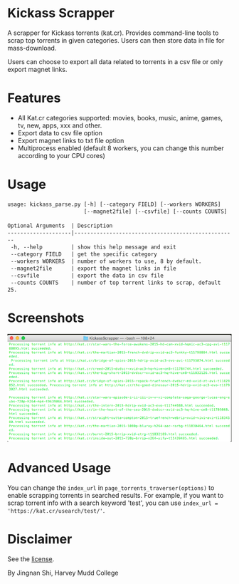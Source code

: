 # Kickass Scrapper

A scrapper for Kickass torrents (kat.cr). Provides command-line tools to scrap top torrents in given categories. Users can then store data in file for mass-download.

Users can choose to export all data related to torrents in a csv file or only export magnet links.

# Features
* All Kat.cr categories supported: movies, books, music, anime, games, tv, new, apps, xxx and other. 
* Export data to csv file option
* Export magnet links to txt file option
* Multiprocess enabled (default 8 workers, you can change this number according to your CPU cores)


# Usage
```
usage: kickass_parse.py [-h] [--category FIELD] [--workers WORKERS]
                        [--magnet2file] [--csvfile] [--counts COUNTS]

Optional Arguments  | Description
--------------------|---------------------------------------------------
 -h, --help         | show this help message and exit
 --category FIELD   | get the specific category
 --workers WORKERS  | number of workers to use, 8 by default.
 --magnet2file      | export the magnet links in file
 --csvfile          | export the data in csv file
 --counts COUNTS    | number of top torrent links to scrap, default 25.
```

# Screenshots
![movies](/screenshots/movies.png)


# Advanced Usage
You can change the `index_url` in `page_torrents_traverser(options)` to enable scrapping torrents in searched results. For example, if you want to scrap torrent info with a search keyword 'test', you can use `index_url = 'https://kat.cr/usearch/test/'`.

# Disclaimer
See the [license](license.md).

By Jingnan Shi, Harvey Mudd College
